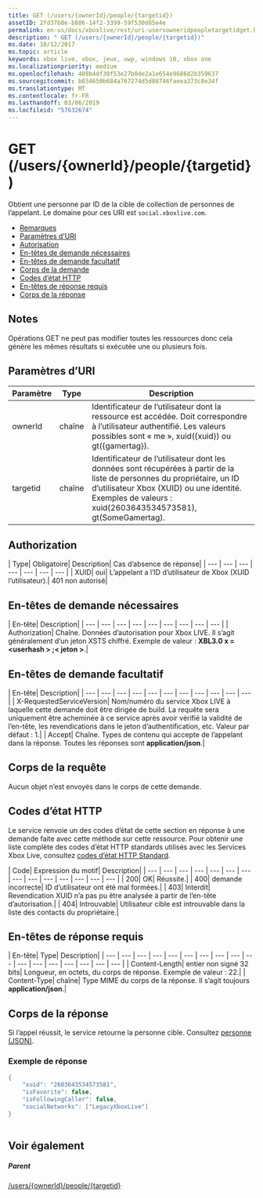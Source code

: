 ```yaml
---
title: GET (/users/{ownerId}/people/{targetid})
assetID: 2fd37b8e-b886-14f2-3399-59f530d85e4e
permalink: en-us/docs/xboxlive/rest/uri-usersowneridpeopletargetidget.html
description: " GET (/users/{ownerId}/people/{targetid})"
ms.date: 10/12/2017
ms.topic: article
keywords: xbox live, xbox, jeux, uwp, windows 10, xbox one
ms.localizationpriority: medium
ms.openlocfilehash: 408b4df30f53e27b04e2a1e654e9686d2b359637
ms.sourcegitcommit: b034650b684a767274d5d88746faeea373c8e34f
ms.translationtype: MT
ms.contentlocale: fr-FR
ms.lasthandoff: 03/06/2019
ms.locfileid: "57632674"
---
```

# <a name="get-usersowneridpeopletargetid"></a>GET (/users/{ownerId}/people/{targetid})
Obtient une personne par ID de la cible de collection de personnes de l’appelant. Le domaine pour ces URI est `social.xboxlive.com`.
 
  * [Remarques](#ID4EV)
  * [Paramètres d’URI](#ID4E5)
  * [Autorisation](#ID4EJB)
  * [En-têtes de demande nécessaires](#ID4ERC)
  * [En-têtes de demande facultatif](#ID4EQD)
  * [Corps de la demande](#ID4EWE)
  * [Codes d’état HTTP](#ID4EBF)
  * [En-têtes de réponse requis](#ID4EDH)
  * [Corps de la réponse](#ID4EQAAC)
 
<a id="ID4EV"></a>

 
## <a name="remarks"></a>Notes
 
Opérations GET ne peut pas modifier toutes les ressources donc cela génère les mêmes résultats si exécutée une ou plusieurs fois.
  
<a id="ID4E5"></a>

 
## <a name="uri-parameters"></a>Paramètres d’URI
 
| Paramètre| Type| Description| 
| --- | --- | --- | 
| ownerId| chaîne| Identificateur de l’utilisateur dont la ressource est accédée. Doit correspondre à l’utilisateur authentifié. Les valeurs possibles sont « me », xuid({xuid}) ou gt({gamertag}).| 
| targetid| chaîne| Identificateur de l’utilisateur dont les données sont récupérées à partir de la liste de personnes du propriétaire, un ID d’utilisateur Xbox (XUID) ou une identité. Exemples de valeurs : xuid(2603643534573581), gt(SomeGamertag).| 
  
<a id="ID4EJB"></a>

 
## <a name="authorization"></a>Authorization
 
| Type| Obligatoire| Description| Cas d’absence de réponse| 
| --- | --- | --- | --- | --- | --- | --- | 
| XUID| oui| L’appelant a l’ID d’utilisateur de Xbox (XUID l’utilisateur).| 401 non autorisé| 
  
<a id="ID4ERC"></a>

 
## <a name="required-request-headers"></a>En-têtes de demande nécessaires
 
| En-tête| Description| 
| --- | --- | --- | --- | --- | --- | --- | --- | --- | 
| Authorization| Chaîne. Données d’autorisation pour Xbox LIVE. Il s’agit généralement d’un jeton XSTS chiffré. Exemple de valeur : <b>XBL3.0 x =&lt;userhash > ;&lt; jeton ></b>.| 
  
<a id="ID4EQD"></a>

 
## <a name="optional-request-headers"></a>En-têtes de demande facultatif
 
| En-tête| Description| 
| --- | --- | --- | --- | --- | --- | --- | --- | --- | --- | --- | 
| X-RequestedServiceVersion| Nom/numéro du service Xbox LIVE à laquelle cette demande doit être dirigée de build. La requête sera uniquement être acheminée à ce service après avoir vérifié la validité de l’en-tête, les revendications dans le jeton d’authentification, etc. Valeur par défaut : 1.| 
| Accept| Chaîne. Types de contenu qui accepte de l’appelant dans la réponse. Toutes les réponses sont <b>application/json</b>.| 
  
<a id="ID4EWE"></a>

 
## <a name="request-body"></a>Corps de la requête
 
Aucun objet n’est envoyés dans le corps de cette demande.
  
<a id="ID4EBF"></a>

 
## <a name="http-status-codes"></a>Codes d’état HTTP
 
Le service renvoie un des codes d’état de cette section en réponse à une demande faite avec cette méthode sur cette ressource. Pour obtenir une liste complète des codes d’état HTTP standards utilisés avec les Services Xbox Live, consultez [codes d’état HTTP Standard](../../additional/httpstatuscodes.md).
 
| Code| Expression du motif| Description| 
| --- | --- | --- | --- | --- | --- | --- | --- | --- | --- | --- | --- | --- | --- | 
| 200| OK| Réussite.| 
| 400| demande incorrecte| ID d’utilisateur ont été mal formées.| 
| 403| Interdit| Revendication XUID n’a pas pu être analysée à partir de l’en-tête d’autorisation.| 
| 404| Introuvable| Utilisateur cible est introuvable dans la liste des contacts du propriétaire.| 
  
<a id="ID4EDH"></a>

 
## <a name="required-response-headers"></a>En-têtes de réponse requis
 
| En-tête| Type| Description| 
| --- | --- | --- | --- | --- | --- | --- | --- | --- | --- | --- | --- | --- | --- | --- | --- | --- | 
| Content-Length| entier non signé 32 bits| Longueur, en octets, du corps de réponse. Exemple de valeur : 22.| 
| Content-Type| chaîne| Type MIME du corps de la réponse. Il s’agit toujours <b>application/json</b>.| 
  
<a id="ID4EQAAC"></a>

 
## <a name="response-body"></a>Corps de la réponse
 
Si l’appel réussit, le service retourne la personne cible. Consultez [personne (JSON)](../../json/json-person.md).
 
<a id="ID4E3AAC"></a>

 
### <a name="sample-response"></a>Exemple de réponse
 

```cpp
{
    "xuid": "2603643534573581",
    "isFavorite": false,
    "isFollowingCaller": false,
    "socialNetworks": ["LegacyXboxLive"]
}
         
```

   
<a id="ID4EGBAC"></a>

 
## <a name="see-also"></a>Voir également
 
<a id="ID4EIBAC"></a>

 
##### <a name="parent"></a>Parent 

[/users/{ownerId}/people/{targetid}](uri-usersowneridpeopletargetid.md)

   